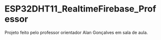 # ESP32DHT11_RealtimeFirebase_Professor
Projeto feito pelo professor orientador Alan Gonçalves em sala de aula.
